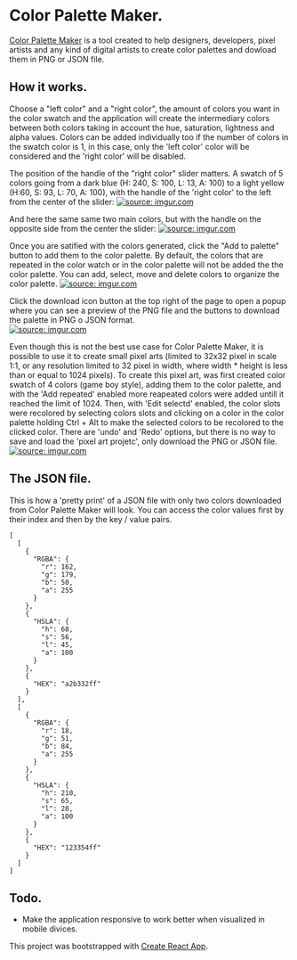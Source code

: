# Color Palette Maker.

[Color Palette Maker](https://andersondematos.github.io/ColorPaletteMaker/) is a tool created to help designers, developers, pixel artists and any kind of digital artists to create color palettes and dowload them in PNG or JSON file.


## How it works.

Choose a "left color" and a "right color", the amount of colors you want in the color swatch and the application will create the intermediary colors between both colors taking in account the hue, saturation, lightness and alpha values. Colors can be added individually too if the number of colors in the swatch color is 1, in this case, only the 'left color' color will be considered and the 'right color' will be disabled. 

The position of the handle of the "right color" slider matters.
A swatch of 5 colors going from a dark blue (H: 240, S: 100, L: 13, A: 100) to a light yellow (H:60, S: 93, L: 70, A: 100), with the handle of the 'right color' to the left from the center of the slider:
<a href="https://imgur.com/E2qRcQx"><img src="https://i.imgur.com/E2qRcQx.png" title="source: imgur.com" /></a>


And here the same same two main colors, but with the handle on the opposite side from the center the slider:
<a href="https://imgur.com/Ktvk2g2"><img src="https://i.imgur.com/Ktvk2g2.png" title="source: imgur.com" /></a>


Once you are satified with the colors generated, click the "Add to palette" button to add them to the color palette. By default, the colors that are repeated in the color watch or in the color palette will not be added the the color palette.
You can add, select, move and delete colors to organize the color palette.
<a href="https://imgur.com/dGgy8Op"><img src="https://i.imgur.com/dGgy8Op.png" title="source: imgur.com" /></a>


Click the download icon button at the top right of the page to open a popup where you can see a preview of the PNG file and the buttons to download the palette in PNG o JSON format.  
<a href="https://imgur.com/E9JMdGH"><img src="https://i.imgur.com/E9JMdGH.png" title="source: imgur.com" /></a>


Even though this is not the best use case for Color Palette Maker, it is possible to use it to create small pixel arts (limited to 32x32 pixel in scale 1:1, or any resolution limited to 32 pixel in width, where width * height is less than or equal to 1024 pixels).
To create this pixel art, was first created color swatch of 4 colors (game boy style), adding them to the color palette, and with the 'Add repeated' enabled more reapeated colors were added untill it reached the limit of 1024. Then, with 'Edit selectd' enabled, the color slots were recolored by selecting colors slots and clicking on a color in the color palette holding Ctrl + Alt to make the selected colors to be recolored to the clicked color.
There are 'undo' and 'Redo' options, but there is no way to save and load the 'pixel art projetc', only download the PNG or JSON file.
<a href="https://imgur.com/WV997IC"><img src="https://i.imgur.com/WV997IC.png" title="source: imgur.com" /></a>


## The JSON file.

This is how a 'pretty print' of a JSON file with only two colors downloaded from Color Palette Maker will look.
You can access the color values first by their index and then by the key / value pairs. 
```
[
  [
    {
      "RGBA": {
        "r": 162,
        "g": 179,
        "b": 50,
        "a": 255
      }
    },
    {
      "HSLA": {
        "h": 68,
        "s": 56,
        "l": 45,
        "a": 100
      }
    },
    {
      "HEX": "a2b332ff"
    }
  ],
  [
    {
      "RGBA": {
        "r": 18,
        "g": 51,
        "b": 84,
        "a": 255
      }
    },
    {
      "HSLA": {
        "h": 210,
        "s": 65,
        "l": 20,
        "a": 100
      }
    },
    {
      "HEX": "123354ff"
    }
  ]
]
```

## Todo.

* Make the application responsive to work better when visualized in mobile divices.


This project was bootstrapped with [Create React App](https://github.com/facebook/create-react-app).
